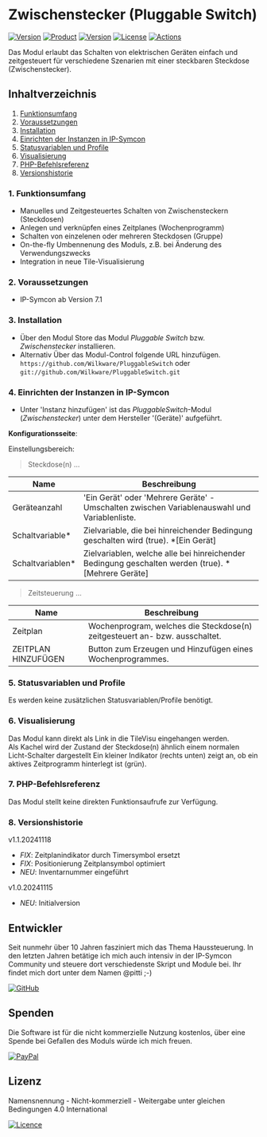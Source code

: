 # Zwischenstecker (Pluggable Switch)

[![Version](https://img.shields.io/badge/Symcon-PHP--Modul-red.svg)](https://www.symcon.de/service/dokumentation/entwicklerbereich/sdk-tools/sdk-php/)
[![Product](https://img.shields.io/badge/Symcon%20Version-7.1-blue.svg)](https://www.symcon.de/produkt/)
[![Version](https://img.shields.io/badge/Modul%20Version-1.1.20241118-orange.svg)](https://github.com/Wilkware/PluggableSwitch)
[![License](https://img.shields.io/badge/License-CC%20BY--NC--SA%204.0-green.svg)](https://creativecommons.org/licenses/by-nc-sa/4.0/)
[![Actions](https://github.com/Wilkware/PluggableSwitch/workflows/Check%20Style/badge.svg)](https://github.com/Wilkware/PluggableSwitch/actions)

Das Modul erlaubt das Schalten von elektrischen Geräten einfach und zeitgesteuert für verschiedene Szenarien mit einer steckbaren Steckdose (Zwischenstecker).  

## Inhaltverzeichnis

1. [Funktionsumfang](#user-content-1-funktionsumfang)
2. [Voraussetzungen](#user-content-2-voraussetzungen)
3. [Installation](#user-content-3-installation)
4. [Einrichten der Instanzen in IP-Symcon](#user-content-4-einrichten-der-instanzen-in-ip-symcon)
5. [Statusvariablen und Profile](#user-content-5-statusvariablen-und-profile)
6. [Visualisierung](#user-content-6-visualisierung)
7. [PHP-Befehlsreferenz](#user-content-7-php-befehlsreferenz)
8. [Versionshistorie](#user-content-8-versionshistorie)

### 1. Funktionsumfang

* Manuelles und Zeitgesteuertes Schalten von Zwischensteckern (Steckdosen)
* Anlegen und verknüpfen eines Zeitplanes (Wochenprogramm)
* Schalten von einzelenen oder mehreren Steckdosen (Gruppe)
* On-the-fly Umbennenung des Moduls, z.B. bei Änderung des Verwendungszwecks
* Integration in neue Tile-Visualisierung

### 2. Voraussetzungen

* IP-Symcon ab Version 7.1

### 3. Installation

* Über den Modul Store das Modul _Pluggable Switch_ bzw. _Zwischenstecker_ installieren.
* Alternativ Über das Modul-Control folgende URL hinzufügen.  
`https://github.com/Wilkware/PluggableSwitch` oder `git://github.com/Wilkware/PluggableSwitch.git`

### 4. Einrichten der Instanzen in IP-Symcon

* Unter 'Instanz hinzufügen' ist das _PluggableSwitch_-Modul (_Zwischenstecker_) unter dem Hersteller '(Geräte)' aufgeführt.

__Konfigurationsseite__:

Einstellungsbereich:

> Steckdose(n) ...

Name                 | Beschreibung
-------------------- | ---------------------------------
Geräteanzahl         | 'Ein Gerät' oder 'Mehrere Geräte' - Umschalten zwischen Variablenauswahl und Variablenliste.
Schaltvariable*      | Zielvariable, die bei hinreichender Bedingung geschalten wird (true). *[Ein Gerät]
Schaltvariablen*     | Zielvariablen, welche alle bei hinreichender Bedingung geschalten werden (true). *[Mehrere Geräte]

> Zeitsteuerung ...

Name                 | Beschreibung
-------------------- | ---------------------------------
Zeitplan             | Wochenprogram, welches die Steckdose(n) zeitgesteuert an- bzw. ausschaltet.
ZEITPLAN HINZUFÜGEN  | Button zum Erzeugen und Hinzufügen eines Wochenprogrammes.

### 5. Statusvariablen und Profile

Es werden keine zusätzlichen Statusvariablen/Profile benötigt.

### 6. Visualisierung

Das Modul kann direkt als Link in die TileVisu eingehangen werden.  
Als Kachel wird der Zustand der Steckdose(n) ähnlich einem normalen Licht-Schalter dargestellt
Ein kleiner Indikator (rechts unten) zeigt an, ob ein aktives Zeitprogramm hinterlegt ist (grün).

### 7. PHP-Befehlsreferenz

Das Modul stellt keine direkten Funktionsaufrufe zur Verfügung.

### 8. Versionshistorie

v1.1.20241118

* _FIX_: Zeitplanindikator durch Timersymbol ersetzt
* _FIX_: Positionierung Zeitplansymbol optimiert
* _NEU_: Inventarnummer eingeführt

v1.0.20241115

* _NEU_: Initialversion

## Entwickler

Seit nunmehr über 10 Jahren fasziniert mich das Thema Haussteuerung. In den letzten Jahren betätige ich mich auch intensiv in der IP-Symcon Community und steuere dort verschiedenste Skript und Module bei. Ihr findet mich dort unter dem Namen @pitti ;-)

[![GitHub](https://img.shields.io/badge/GitHub-@wilkware-181717.svg?style=for-the-badge&logo=github)](https://wilkware.github.io/)

## Spenden

Die Software ist für die nicht kommerzielle Nutzung kostenlos, über eine Spende bei Gefallen des Moduls würde ich mich freuen.

[![PayPal](https://img.shields.io/badge/PayPal-spenden-00457C.svg?style=for-the-badge&logo=paypal)](https://www.paypal.com/cgi-bin/webscr?cmd=_s-xclick&hosted_button_id=8816166)

## Lizenz

Namensnennung - Nicht-kommerziell - Weitergabe unter gleichen Bedingungen 4.0 International

[![Licence](https://img.shields.io/badge/License-CC_BY--NC--SA_4.0-EF9421.svg?style=for-the-badge&logo=creativecommons)](https://creativecommons.org/licenses/by-nc-sa/4.0/)
